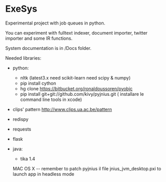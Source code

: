 ExeSys
======

Experimental project with job queues in python.

You can experiment with fulltext indexer, document importer, twitter importer and some IR functions.

System documentation is in /Docs folder.

Needed libraries:

* python:
    * nltk (latest3.x need scikit-learn need scipy & numpy) 
    * pip install cython
    * hg clone https://bitbucket.org/ronaldoussoren/pyobjc
    * pip install git+git://github.com/kivy/pyjnius.git ( installare le command line tools in xcode)  
 * clips' pattern http://www.clips.ua.ac.be/pattern
 * redispy
 * requests
 * flask
 
 
 * java:

    * tika 1.4

	MAC OS X -- remember to patch pyjnius il file jnius_jvm_desktop.pxi to launch app  in headless mode

 